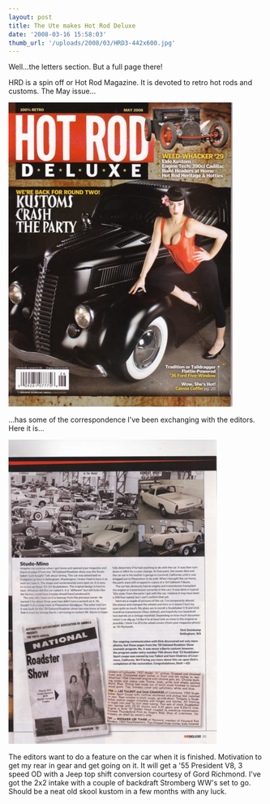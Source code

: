 ```yaml
---
layout: post
title: The Ute makes Hot Rod Deluxe
date: '2008-03-16 15:58:03'
thumb_url: '/uploads/2008/03/HRD3-442x600.jpg'
---
```

Well...the letters section. But a full page there!

HRD is a spin off or Hot Rod Magazine. It is devoted to retro hot rods and customs. The May issue...

<a href="/uploads/2008/03/HRD3.jpg"><img class="alignnone size-medium wp-image-480" src="/uploads/2008/03/HRD3-442x600.jpg" alt="" width="442" height="600" /></a>
<p style="text-align: left;">...has some of the correspondence I've been exchanging with the editors. Here it is...</p>
<a href="/uploads/2008/03/HRD.jpg"><img class="alignnone size-medium wp-image-481" src="/uploads/2008/03/HRD-411x600.jpg" alt="" width="411" height="600" /></a>
<p style="text-align: left;">The editors want to do a feature on the car when it is finished. Motivation to get my rear in gear and get going on it. It will get a '55 President V8, 3 speed OD with a Jeep top shift conversion courtesy of Gord Richmond. I've got the 2x2 intake with a couple of backdraft Stromberg WW's set to go. Should be a neat old skool kustom in a few months with any luck.</p>
